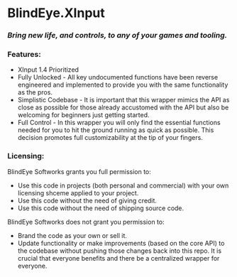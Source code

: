 # BlindEye.XInput
### *Bring new life, and controls, to any of your games and tooling.*

### Features:
- XInput 1.4 Prioritized
- Fully Unlocked - All key undocumented functions have been reverse engineered and implemented to provide you with the same functionality as the pros.
- Simplistic Codebase - It is important that this wrapper mimics the API as close as possible for those already accustomed with the API but also be welcoming for beginners just getting started.
- Full Control - In this wrapper you will only find the essential functions needed for you to hit the ground running as quick as possible. This decision promotes full customizability at the tip of your fingers.

### Licensing:
BlindEye Softworks grants you full permission to:
- Use this code in projects (both personal and commercial) with your own licensing shceme applied to your project.
- Use this code without the need of giving credit.
- Use this code without the need of shipping source code.

BlindEye Softworks does not grant you permission to:
- Brand the code as your own or sell it.
- Update functionality or make improvements (based on the core API) to the codebase without pushing those changes back into this repo. It is crucial that everyone benefits and there be a centralized wrapper for everyone.
